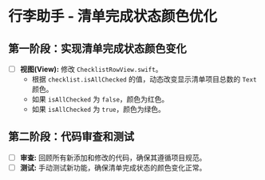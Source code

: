 # 行李助手 - 清单完成状态颜色优化

## 第一阶段：实现清单完成状态颜色变化

- [ ] **视图(View):** 修改 `ChecklistRowView.swift`。
    - 根据 `checklist.isAllChecked` 的值，动态改变显示清单项目总数的 `Text` 颜色。
    - 如果 `isAllChecked` 为 `false`，颜色为红色。
    - 如果 `isAllChecked` 为 `true`，颜色为绿色。

## 第二阶段：代码审查和测试

- [ ] **审查:** 回顾所有新添加和修改的代码，确保其遵循项目规范。
- [ ] **测试:** 手动测试新功能，确保清单完成状态的颜色变化正常。